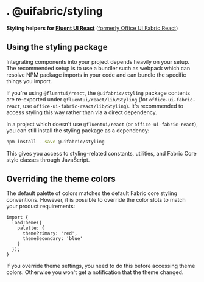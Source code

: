# . @uifabric/styling

**Styling helpers for [Fluent UI React](https://developer.microsoft.com/en-us/fluentui)**
([formerly Office UI Fabric React](https://developer.microsoft.com/en-us/office/blogs/ui-fabric-is-evolving-into-fluent-ui/))

## Using the styling package

Integrating components into your project depends heavily on your setup. The recommended setup is to use a bundler such as webpack which can resolve NPM package imports in your code and can bundle the specific things you import.

If you're using `@fluentui/react`, the `@uifabric/styling` package contents are re-exported under `@fluentui/react/lib/Styling` (for `office-ui-fabric-react`, use `office-ui-fabric-react/lib/Styling`). It's recommended to access styling this way rather than via a direct dependency.

In a project which doesn't use `@fluentui/react` (or `office-ui-fabric-react`), you can still install the styling package as a dependency:

```bash
npm install --save @uifabric/styling
```

This gives you access to styling-related constants, utilities, and Fabric Core style classes through JavaScript.

## Overriding the theme colors

The default palette of colors matches the default Fabric core styling conventions. However, it is possible to override the color slots to match your product requirements:

```tsx
import {
  loadTheme({
    palette: {
      themePrimary: 'red',
      themeSecondary: 'blue'
    }
  });
}
```

If you override theme settings, you need to do this before accessing theme colors. Otherwise you won't get a notification that the theme changed.
